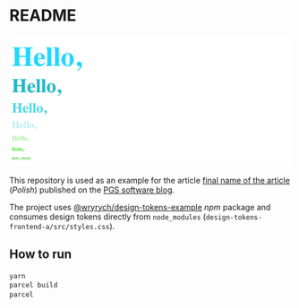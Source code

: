 # README

![](./promo.png)

This repository is used as an example for the article [final name of the article]() (*Polish*) published on the [PGS software blog](https://www.pgs-soft.com/blog/).

The project uses [@wryrych/design-tokens-example](@wryrych/design-tokens-example) *npm* package and consumes design tokens directly from `node_modules` (`design-tokens-frontend-a/src/styles.css`).

## How to run

```sh
yarn
parcel build
parcel
```
